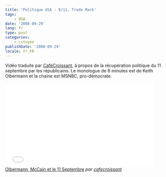 ```yaml
---
title: 'Politique USA : 9/11, Trade Mark'
tags:
    - USA
date: '2008-09-29'
lang: fr
type: post
categories:
    - citoyen
publishDate: '2008-09-29'
locale: fr_FR
---
```


Vidéo traduite par [CaféCroissant](http://cafecroissant.fr/2008/bonne-nuit-et-bonne-chance/), à propos de la récupération politique du 11 septembre par les républicains. Le monologue de 8 minutes est de Keith Olbermann et la chaine est MSNBC, pro-démocrate.

<!-- more -->

<div class="videoWrapper">
<iframe frameborder="0" width="480" height="270" src="//www.dailymotion.com/embed/video/x6qzpl" allowfullscreen></iframe><br /><a href="http://www.dailymotion.com/video/x6qzpl_olbermann-mccain-et-le-11-septembre_news" target="_blank" rel="noopener">Olbermann, McCain et le 11 Septembre</a> <em>par <a href="http://www.dailymotion.com/cafecroissant" target="_blank">cafecroissant</a></em>
</div>

